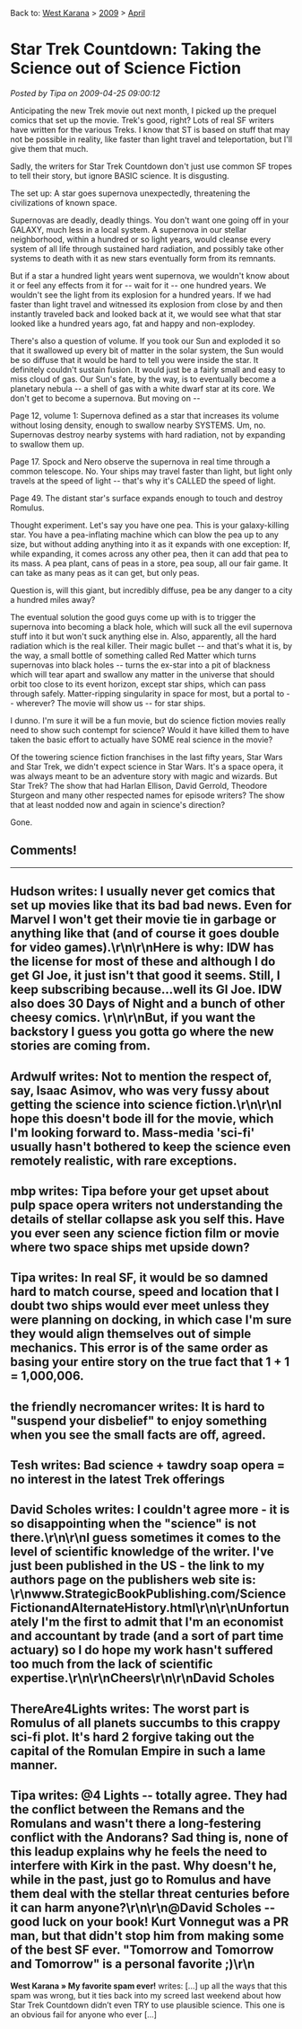 Back to: [West Karana](/posts/westkarana.md) > [2009](/posts/2009/westkarana.md) > [April](./westkarana.md)
# Star Trek Countdown: Taking the Science out of Science Fiction

*Posted by Tipa on 2009-04-25 09:00:12*

Anticipating the new Trek movie out next month, I picked up the prequel comics that set up the movie. Trek's good, right? Lots of real SF writers have written for the various Treks. I know that ST is based on stuff that may not be possible in reality, like faster than light travel and teleportation, but I'll give them that much.

Sadly, the writers for Star Trek Countdown don't just use common SF tropes to tell their story, but ignore BASIC science. It is disgusting.

The set up: A star goes supernova unexpectedly, threatening the civilizations of known space.

Supernovas are deadly, deadly things. You don't want one going off in your GALAXY, much less in a local system. A supernova in our stellar neighborhood, within a hundred or so light years, would cleanse every system of all life through sustained hard radiation, and possibly take other systems to death with it as new stars eventually form from its remnants.

But if a star a hundred light years went supernova, we wouldn't know about it or feel any effects from it for -- wait for it -- one hundred years. We wouldn't see the light from its explosion for a hundred years. If we had faster than light travel and witnessed its explosion from close by and then instantly traveled back and looked back at it, we would see what that star looked like a hundred years ago, fat and happy and non-explodey.

There's also a question of volume. If you took our Sun and exploded it so that it swallowed up every bit of matter in the solar system, the Sun would be so diffuse that it would be hard to tell you were inside the star. It definitely couldn't sustain fusion. It would just be a fairly small and easy to miss cloud of gas. Our Sun's fate, by the way, is to eventually become a planetary nebula -- a shell of gas with a white dwarf star at its core. We don't get to become a supernova. But moving on --

Page 12, volume 1: Supernova defined as a star that increases its volume without losing density, enough to swallow nearby SYSTEMS. Um, no. Supernovas destroy nearby systems with hard radiation, not by expanding to swallow them up.

Page 17. Spock and Nero observe the supernova in real time through a common telescope. No. Your ships may travel faster than light, but light only travels at the speed of light -- that's why it's CALLED the speed of light.

Page 49. The distant star's surface expands enough to touch and destroy Romulus.

Thought experiment. Let's say you have one pea. This is your galaxy-killing star. You have a pea-inflating machine which can blow the pea up to any size, but without adding anything into it as it expands with one exception: If, while expanding, it comes across any other pea, then it can add that pea to its mass. A pea plant, cans of peas in a store, pea soup, all our fair game. It can take as many peas as it can get, but only peas.

Question is, will this giant, but incredibly diffuse, pea be any danger to a city a hundred miles away?

The eventual solution the good guys come up with is to trigger the supernova into becoming a black hole, which will suck all the evil supernova stuff into it but won't suck anything else in. Also, apparently, all the hard radiation which is the real killer. Their magic bullet -- and that's what it is, by the way, a small bottle of something called Red Matter which turns supernovas into black holes -- turns the ex-star into a pit of blackness which will tear apart and swallow any matter in the universe that should orbit too close to its event horizon, except star ships, which can pass through safely. Matter-ripping singularity in space for most, but a portal to -- wherever? The movie will show us -- for star ships.

I dunno. I'm sure it will be a fun movie, but do science fiction movies really need to show such contempt for science? Would it have killed them to have taken the basic effort to actually have SOME real science in the movie?

Of the towering science fiction franchises in the last fifty years, Star Wars and Star Trek, we didn't expect science in Star Wars. It's a space opera, it was always meant to be an adventure story with magic and wizards. But Star Trek? The show that had Harlan Ellison, David Gerrold, Theodore Sturgeon and many other respected names for episode writers? The show that at least nodded now and again in science's direction?

Gone.

## Comments!
---
**Hudson** writes: I usually never get comics that set up movies like that its bad bad news. Even for Marvel I won't get their movie tie in garbage or anything like that (and of course it goes double for video games).\r\n\r\nHere is why: IDW has the license for most of these and although I do get GI Joe, it just isn't that good it seems. Still, I keep subscribing because...well its GI Joe. IDW also does 30 Days of Night and a bunch of other cheesy comics. \r\n\r\nBut, if you want the backstory I guess you gotta go where the new stories are coming from.
---
**Ardwulf** writes: Not to mention the respect of, say, Isaac Asimov, who was very fussy about getting the science into science fiction.\r\n\r\nI hope this doesn't bode ill for the movie, which I'm looking forward to. Mass-media 'sci-fi' usually hasn't bothered to keep the science even remotely realistic, with rare exceptions.
---
**mbp** writes: Tipa before your get upset about pulp space opera writers not understanding the details of stellar collapse ask you self this. Have you ever seen any science fiction film or movie where two space ships met upside down?
---
**Tipa** writes: In real SF, it would be so damned hard to match course, speed and location that I doubt two ships would ever meet unless they were planning on docking, in which case I'm sure they would align themselves out of simple mechanics. This error is of the same order as basing your entire story on the true fact that 1 + 1 = 1,000,006.
---
**the friendly necromancer** writes: It is hard to "suspend your disbelief" to enjoy something when you see the small facts are off, agreed.
---
**Tesh** writes: Bad science + tawdry soap opera = no interest in the latest Trek offerings
---
**David Scholes** writes: I couldn't agree more - it is so disappointing when the "science" is not there.\r\n\r\nI guess sometimes it comes to the level of scientific knowledge of the writer. I've just been published in the US - the link to my authors page on the publishers web site is: \r\nwww.StrategicBookPublishing.com/ScienceFictionandAlternateHistory.html\r\n\r\nUnfortunately I'm the first to admit that I'm an economist and accountant by trade (and a sort of part time actuary) so I do hope my work hasn't suffered too much from the lack of scientific expertise.\r\n\r\nCheers\r\n\r\nDavid Scholes
---
**ThereAre4Lights** writes: The worst part is Romulus of all planets succumbs to this crappy sci-fi plot. It's hard 2 forgive taking out the capital of the Romulan Empire in such a lame manner.
---
**Tipa** writes: @4 Lights -- totally agree. They had the conflict between the Remans and the Romulans and wasn't there a long-festering conflict with the Andorans? Sad thing is, none of this leadup explains why he feels the need to interfere with Kirk in the past. Why doesn't he, while in the past, just go to Romulus and have them deal with the stellar threat centuries before it can harm anyone?\r\n\r\n@David Scholes -- good luck on your book! Kurt Vonnegut was a PR man, but that didn't stop him from making some of the best SF ever. "Tomorrow and Tomorrow and Tomorrow" is a personal favorite ;)\r\n
---
**West Karana » My favorite spam ever!** writes: [...] up all the ways that this spam was wrong, but it ties back into my screed last weekend about how Star Trek Countdown didn&#8217;t even TRY to use plausible science. This one is an obvious fail for anyone who ever [...]
